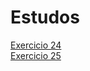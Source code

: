 # Estudos

<a href="ex024/index.html" rel="next">Exercicio 24</a>
<br>
<a href="ex025/index.html" rel="next">Exercicio 25</a>